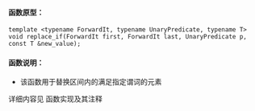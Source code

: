 
#### 函数原型：
```
template <typename ForwardIt, typename UnaryPredicate, typename T>
void replace_if(ForwardIt first, ForwardIt last, UnaryPredicate p, const T &new_value);
```

#### 函数说明：
* 该函数用于替换区间内的满足指定谓词的元素

详细内容见 函数实现及其注释

